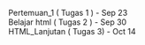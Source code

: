 Pertemuan_1 ( Tugas 1 ) - Sep 23 
<br>
Belajar html ( Tugas 2 ) - Sep 30
<br>
HTML_Lanjutan ( Tugas 3) - Oct 14
